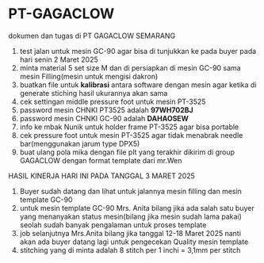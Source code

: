 # PT-GAGACLOW
dokumen dan tugas di PT GAGACLOW SEMARANG
1. test jalan untuk mesin GC-90 agar bisa di tunjukkan ke pada buyer pada hari senin 2 Maret 2025
2. minta material 5 set size M dan di persiapkan di mesin GC-90 sama mesin Filling(mesin untuk mengisi dakron)
3. buatkan file untuk **kalibrasi** antara software dengan mesin agar ketika di generate stiching hasil ukurannya akan sama
4. cek settingan middle pressure foot untuk mesin PT-3525
5. password mesin CHNKI PT3525 adalah **97WH702BJ**
6. password mesin CHNKI GC-90 adalah **DAHAOSEW**
7. info ke mbak Nunik untuk holder frame PT-3525 agar bisa portable
8. cek pressure foot untuk mesin PT-3525 agar tidak menabrak needle bar(menggunakan jarum type DPX5)
9. buat ulang pola mika dengan file plt yang terakhir dikirim di group GAGACLOW dengan format template dari mr.Wen

HASIL KINERJA HARI INI PADA TANGGAL 3 MARET 2025 
1. Buyer sudah datang dan lihat untuk jalannya mesin filling dan mesin template GC-90
2. untuk mesin template GC-90 Mrs. Anita bilang jika ada salah satu buyer yang menanyakan status mesin(bilang jika mesin sudah lama pakai) seolah sudah banyak pengalaman untuk proses template
3. job selanjutnya Mrs.Anita bilang jika tanggal 12-18 Maret 2025 nanti akan ada buyer datang lagi untuk pengecekan Quality mesin template
4. stitching yang di  minta adalah 8 stitch per 1 inchi = 3,1mm per stitch
